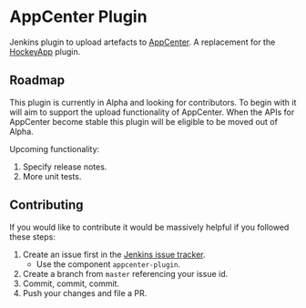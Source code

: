 # AppCenter Plugin

Jenkins plugin to upload artefacts to [AppCenter](https://appcenter.ms). A replacement for the [HockeyApp](https://plugins.jenkins.io/hockeyapp)
plugin.

## Roadmap

This plugin is currently in Alpha and looking for contributors. To begin with it will aim to support the upload 
functionality of AppCenter. When the APIs for AppCenter become stable this plugin will be eligible to be moved out of
Alpha.

Upcoming functionality:

1. Specify release notes.
2. More unit tests.

## Contributing

If you would like to contribute it would be massively helpful if you followed these steps:

1. Create an issue first in the [Jenkins issue tracker](https://issues.jenkins-ci.org). 
    * Use the component `appcenter-plugin`.
2. Create a branch from `master` referencing your issue id.
3. Commit, commit, commit.
4. Push your changes and file a PR.
